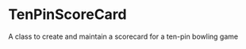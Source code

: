 TenPinScoreCard
===============

A class to create and maintain a scorecard for a ten-pin bowling game

